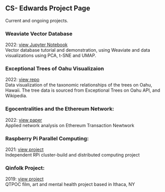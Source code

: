 ## CS- Edwards Project Page
Current and ongoing projects.

### Weaviate Vector Database
2022: [view Jupyter Notebook](https://github.com/CS-Edwards/vse/blob/main/Weaviate_Project.ipynb)<br>
Vector database tutorial and demonstration, using Weaviate and data visualizations using PCA, t-SNE and UMAP.

### Exceptional Trees of Oahu Visualizaion
2022: [view repo](https://github.com/CS-Edwards/oahu_trees) <br>
Data visualization of the taxonomic relationships of the trees on Oahu, Hawaii. The tree data is sourced from Exceptional Trees on Oahu API, and Wikipedia. 

### Egocentralities and the Ethereum Network:
2022: [view paper](https://bit.ly/3PEtHVn)<br>
Applied network analysis on Ethereum Transaction Newtwork

### Raspberry Pi Parallel Computing:
2021: [view project](https://bit.ly/39SJcsz)<br>
Independent RPi cluster-build and distributed computing project

### Qinfolk Project:
2019: [view project](https://bit.ly/3wUp01k)<br>
QTPOC film, art and mental health project based in Ithaca, NY
